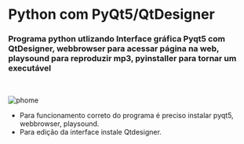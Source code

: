 # Python com PyQt5/QtDesigner

### Programa python utlizando Interface gráfica Pyqt5 com QtDesigner, webbrowser para acessar página na web, playsound para reproduzir mp3, pyinstaller para tornar um executável
<br/>

![phome](https://user-images.githubusercontent.com/96980587/162980521-946433e5-3fb2-42fc-9409-00d9aceec981.jpg)

- Para funcionamento correto do programa é preciso instalar pyqt5, webbrowser, playsound.<br>
- Para edição da interface instale Qtdesigner.

